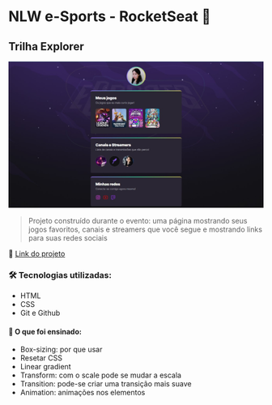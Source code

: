 # NLW  e-Sports - RocketSeat 🚀

## Trilha Explorer

![preview](./.github/PrintSite.jpg)

> Projeto construído durante o evento: uma página mostrando seus jogos favoritos, canais e streamers que você segue e mostrando links para suas redes sociais

🔗 [Link do projeto](https://larissamidori.github.io/nlw-esports-explore/)
### 🛠 Tecnologias utilizadas:

- HTML
- CSS
- Git e Github
#### 📖 O que foi ensinado:

- Box-sizing: por que usar
- Resetar CSS
- Linear gradient
- Transform: com o scale pode se mudar a escala
- Transition: pode-se criar uma transição mais suave
- Animation: animações nos elementos

